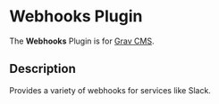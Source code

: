 # Webhooks Plugin

The **Webhooks** Plugin is for [Grav CMS](http://github.com/getgrav/grav).

## Description

Provides a variety of webhooks for services like Slack.
